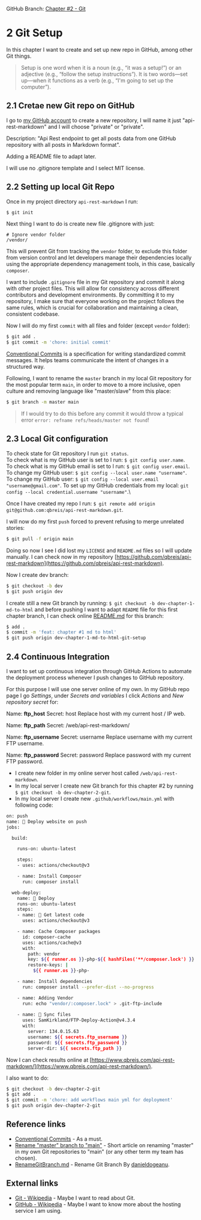 GitHub Branch: [Chapter #2 - Git](https://github.com/qbreis/api-rest-markdown/tree/dev-chapter-2-git)

# 2 Git Setup

In this chapter I want to create and set up new repo in GitHub, among other Git things.

>    Setup is one word when it is a noun (e.g., “it was a setup!”) or an adjective (e.g., “follow the setup instructions”). It is two words—set up—when it functions as a verb (e.g., “I'm going to set up the computer”).

## 2.1 Cretae new Git repo on GitHub

I go to [my GitHub account](https://github.com/qbreis) to create a new repository, I will name it just "api-rest-markdown" and I will choose "private" or "private".

Description: "Api Rest endpoint to get all posts data from one GitHub repository with all posts in Markdown format".

Adding a README file to adapt later.

I will use no .gitignore template and I select MIT license.

## 2.2 Setting up local Git Repo

Once in my project directory `api-rest-markdown` I run:

```bash
$ git init
```

Next thing I want to do is create new file .gitignore with just:

```
# Ignore vendor folder
/vendor/
```

This will prevent Git from tracking the `vendor` folder, to exclude this folder from version control and let developers manage their dependencies locally using the appropriate dependency management tools, in this case, basically `composer`.

I want to include `.gitignore` file in my Git repository and commit it along with other project files. This will allow for consistency across different contributors and development environments. By committing it to my repository, I make sure that everyone working on the project follows the same rules, which is crucial for collaboration and maintaining a clean, consistent codebase.

Now I will do my first `commit` with all files and folder (except `vendor` folder):

```bash
$ git add .
$ git commit -m 'chore: initial commit'
```

[Conventional Commits](https://www.conventionalcommits.org/en/v1.0.0/) is a specification for writing standardized commit messages. It helps teams communicate the intent of changes in a structured way. 

Following, I want to rename the `master` branch in my local Git repository for the most popular term `main`, in order to move to a more inclusive, open culture and removing language like "master/slave" from this place:

```bash
$ git branch -m master main
```

>    If I would try to do this before any commit it would throw a typical error `error: refname refs/heads/master not found`!

## 2.3 Local Git configuration

To check state for Git repository I run `git status`.\
To check what is my GitHub user is set to I run: `$ git config user.name`.\
To check what is my GitHub email is set to I run: `$ git config user.email`.\
To change my GitHub user: `$ git config --local user.name "username"`.\
To change my GitHub user: `$ git config --local user.email "username@gmail.com"`.
To set up my GitHub credentials from my local: `git config --local credential.username "username"`.\

Once I have created my repo I run: `$ git remote add origin git@github.com:qbreis/api-rest-markdown.git`.

I will now do my first `push` forced to prevent refusing to merge unrelated stories:

```bash
$ git pull -f origin main
```

Doing so now I see I did lost my `LICENSE` and `README.md` files so I will update manually. I can check now in my repository [https://github.com/qbreis/api-rest-markdown](https://github.com/qbreis/api-rest-markdown).

Now I create dev branch:

```bash
$ git checkout -b dev
$ git push origin dev
```

I create still a new Git branch by running: `$ git checkout -b dev-chapter-1-md-to-html` and before pushing I want to adapt `README` file for this first chapter branch, I can check online [README.md](https://github.com/qbreis/api-rest-markdown/blob/dev-chapter-1-md-to-html/README.md) for this branch:

```bash
$ add .
$ commit -m 'feat: chapter #1 md to html'
$ git push origin dev-chapter-1-md-to-html-git-setup
```

## 2.4 Continuous Integration

I want to set up continuous integration through GitHub Actions to automate the deployment process whenever I push changes to GitHub repository.

For this purpose I will use one server online of my own. In my GitHub repo page I go *Settings*, under *Secrets and variables* I click *Actions* and *New repository secret* for:

Name: **ftp_host**
Secret: host
Replace host with my current host / IP web.

Name: **ftp_path**
Secret: /web/api-rest-markdown/

Name: **ftp_username**
Secret: username
Replace username with my current FTP username.

Name: **ftp_password**
Secret: password
Replace password with my current FTP password.

- I create new folder in my online server host called `/web/api-rest-markdown`.
- In my local server I create new Git branch for this chapter #2 by running `$ git checkout -b dev-chapter-2-git`.
- In my local server I create new `.github/workflows/main.yml` with following code:

```bash
on: push
name: 🚀 Deploy website on push
jobs:

  build:

    runs-on: ubuntu-latest

    steps:
    - uses: actions/checkout@v3

    - name: Install Composer
      run: composer install

  web-deploy:
    name: 🎉 Deploy
    runs-on: ubuntu-latest
    steps:
    - name: 🚚 Get latest code
      uses: actions/checkout@v3

    - name: Cache Composer packages
      id: composer-cache
      uses: actions/cache@v3
      with:
        path: vendor
        key: ${{ runner.os }}-php-${{ hashFiles('**/composer.lock') }}
        restore-keys: |
          ${{ runner.os }}-php-

    - name: Install dependencies
      run: composer install --prefer-dist --no-progress

    - name: Adding Vendor
      run: echo "vendor/:composer.lock" > .git-ftp-include
    
    - name: 📂 Sync files
      uses: SamKirkland/FTP-Deploy-Action@v4.3.4
      with:
        server: 134.0.15.63
        username: ${{ secrets.ftp_username }}
        password: ${{ secrets.ftp_password }}
        server-dir: ${{ secrets.ftp_path }}
```

Now I can check results online at [https://www.qbreis.com/api-rest-markdown/](https://www.qbreis.com/api-rest-markdown/).

I also want to do:

```bash
$ git checkout -b dev-chapter-2-git
$ git add .
$ git commit -m 'chore: add workflows main yml for deployment'
$ git push origin dev-chapter-2-git
```

## Reference links

- [Conventional Commits](https://www.conventionalcommits.org/en/v1.0.0/) - As a must.
- [Rename "master" branch to "main"](https://www.git-tower.com/learn/git/faq/git-rename-master-to-main) - Short article on renaming "master" in my own Git repositories to "main" (or any other term my team has chosen).
- [RenameGitBranch.md](https://gist.github.com/danieldogeanu/739f88ea5312aaa23180e162e3ae89ab) - Rename Git Branch By [danieldogeanu](https://gist.github.com/danieldogeanu).

## External links

- [Git - Wikipedia](https://en.wikipedia.org/wiki/Git) - Maybe I want to read about Git.
- [GitHub - Wikipedia](https://en.wikipedia.org/wiki/GitHub) - Maybe I want to know more about the hosting service I am using.